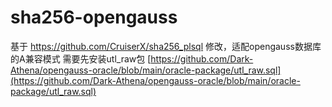 # sha256-opengauss
基于 https://github.com/CruiserX/sha256_plsql 修改，适配opengauss数据库的A兼容模式
需要先安装utl_raw包
[https://github.com/Dark-Athena/opengauss-oracle/blob/main/oracle-package/utl_raw.sql](https://github.com/Dark-Athena/opengauss-oracle/blob/main/oracle-package/utl_raw.sql)
